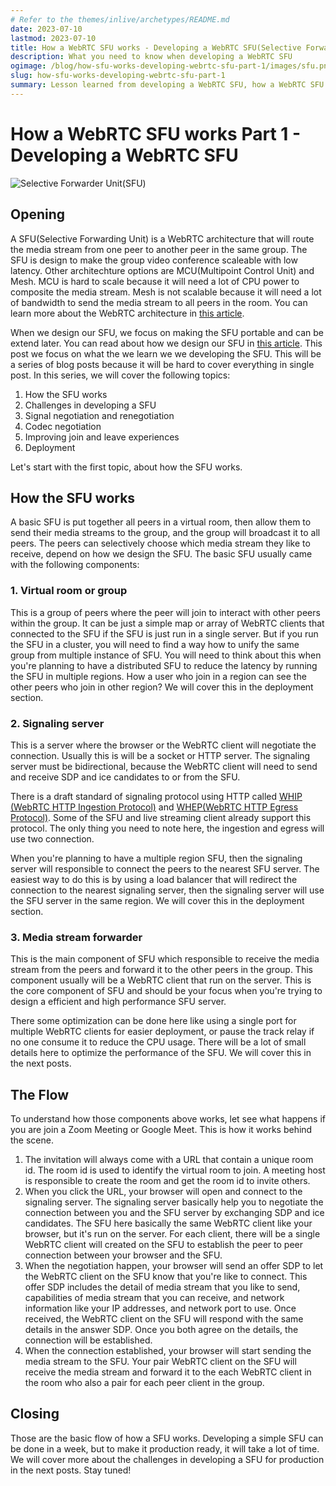 ```yaml
---
# Refer to the themes/inlive/archetypes/README.md
date: 2023-07-10
lastmod: 2023-07-10
title: How a WebRTC SFU works - Developing a WebRTC SFU(Selective Forwarding Unit) Part 1
description: What you need to know when developing a WebRTC SFU
ogimage: /blog/how-sfu-works-developing-webrtc-sfu-part-1/images/sfu.png
slug: how-sfu-works-developing-webrtc-sfu-part-1
summary: Lesson learned from developing a WebRTC SFU, how a WebRTC SFU works, and what you need to know when developing a WebRTC SFU
---
```


# How a WebRTC SFU works Part 1 - Developing a WebRTC SFU 

![Selective Forwarder Unit(SFU)](/blog/how-sfu-works-developing-webrtc-sfu-part-1/images/sfu.png "Selective Forwarder Unit(SFU)")

## Opening
A SFU(Selective Forwarding Unit) is a WebRTC architecture that will route the media stream from one peer to another peer in the same group. The SFU is design to make the group video conference scaleable with low latency. Other architechture options are MCU(Multipoint Control Unit) and Mesh. MCU is hard to scale because it will need a lot of CPU power to composite the media stream. Mesh is not scalable because it will need a lot of bandwidth to send the media stream to all peers in the room. You can learn more about the WebRTC architecture in [this article](https://bloggeek.me/webrtcglossary/sfu/).

When we design our SFU, we focus on making the SFU portable and can be extend later. You can read about how we design our SFU in [this article](/blog/designing-inlive-hub/). This post we focus on what the we learn we we developing the SFU. This will be a series of blog posts because it will be hard to cover everything in single post. In this series, we will cover the following topics:

1. How the SFU works
2. Challenges in developing a SFU
3. Signal negotiation and renegotiation
4. Codec negotiation
5. Improving join and leave experiences
6. Deployment

Let's start with the first topic, about how the SFU works.

## How the SFU works
A basic SFU is put together all peers in a virtual room, then allow them to send their media streams to the group, and the group will broadcast it to all peers. The peers can selectively choose which media stream they like to receive, depend on how we design the SFU. The basic SFU usually came with the following components:

### 1. Virtual room or group 
This is a group of peers where the peer will join to interact with other peers within the group. It can be just a simple map or array of WebRTC clients that connected to the SFU if the SFU is just run in a single server. But if you run the SFU in a cluster, you will need to find a way how to unify the same group from multiple instance of SFU. You will need to think about this when you're planning to have a distributed SFU to reduce the latency by running the SFU in multiple regions. How a user who join in a region can see the other peers who join in other region? We will cover this in the deployment section.

### 2. Signaling server
This is a server where the browser or the WebRTC client will negotiate the connection. Usually this is will be a socket or HTTP server. The signaling server must be bidirectional, because the WebRTC client will need to send and receive SDP and ice candidates to or from the SFU. 

There is a draft standard of signaling protocol using HTTP called [WHIP (WebRTC HTTP Ingestion Protocol)](https://datatracker.ietf.org/doc/draft-ietf-wish-whip/) and [WHEP(WebRTC HTTP Egress Protocol)](https://datatracker.ietf.org/doc/draft-murillo-whep/). Some of the SFU and live streaming client already support this protocol. The only thing you need to note here, the ingestion and egress will use two connection.

When you're planning to have a multiple region SFU, then the signaling server will responsible to connect the peers to the nearest SFU server. The easiest way to do this is by using a load balancer that will redirect the connection to the nearest signaling server, then the signaling server will use the SFU server in the same region. We will cover this in the deployment section.

### 3. Media stream forwarder 
This is the main component of SFU which responsible to receive the media stream from the peers and forward it to the other peers in the group. This component usually will be a WebRTC client that run on the server. This is the core component of SFU and should be your focus when you're trying to design a efficient and high performance SFU server. 

There some optimization can be done here like using a single port for multiple WebRTC clients for easier deployment, or pause the track relay if no one consume it to reduce the CPU usage. There will be a lot of small details here to optimize the performance of the SFU. We will cover this in the next posts.

## The Flow
To understand how those components above works, let see what happens if you are join a Zoom Meeting or Google Meet. This is how it works behind the scene. 
1. The invitation will always come with a URL that contain a unique room id. The room id is used to identify the virtual room to join. A meeting host is responsible to create the room  and get the room id to invite others.
2. When you click the URL, your browser will open and connect to the signaling server. The signaling server basically help you to negotiate the connection between you and the SFU server by exchanging SDP and ice candidates. The SFU here basically the same WebRTC client like your browser, but it's run on the server. For each client, there will be a single WebRTC client will created on the SFU to establish the peer to peer connection between your browser and the SFU.
3. When the negotiation happen, your browser will send an offer SDP to let the WebRTC client on the SFU know that you're like to connect. This offer SDP includes the detail of media stream that you like to send, capabilities of media stream that you can receive, and network information like your IP addresses, and network port to use. Once received, the WebRTC client on the SFU will respond with the same details in the answer SDP. Once you both agree on the details, the connection will be established.
4. When the connection established, your browser will start sending the media stream to the SFU. Your pair WebRTC client on the SFU will receive the media stream and forward it to the each WebRTC client in the room who also a pair for each peer client in the group.

## Closing
Those are the basic flow of how a SFU works. Developing a simple SFU can be done in a week, but to make it production ready, it will take a lot of time. We will cover more about the challenges in developing a SFU for production in the next posts. Stay tuned!



